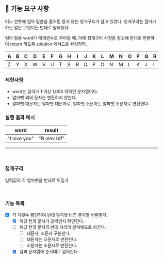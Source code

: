 ## 🚀 기능 요구 사항

어느 연못에 엄마 말씀을 좀처럼 듣지 않는 청개구리가 살고 있었다. 청개구리는 엄마가 하는 말은 무엇이든 반대로 말하였다.

엄마 말씀 word가 매개변수로 주어질 때, 아래 청개구리 사전을 참고해 반대로 변환하여 return 하도록 solution 메서드를 완성하라.

| A | B | C | D | E | F | G | H | I | J | K | L | M | N | O | P | Q | R | S | T | U | V | W | X | Y | Z |
| --- | --- | --- | --- | --- | --- | --- | --- | --- | --- | --- | --- | --- | --- | --- | --- | --- | --- | --- | --- | --- | --- | --- | --- | --- | --- |
| Z | Y | X | W | V | U | T | S | R | Q | P | O | N | M | L | K | J | I | H | G | F | E | D | C | B | A |

### 제한사항

- word는 길이가 1 이상 1,000 이하인 문자열이다.
- 알파벳 외의 문자는 변환하지 않는다.
- 알파벳 대문자는 알파벳 대문자로, 알파벳 소문자는 알파벳 소문자로 변환한다.

### 실행 결과 예시

| word | result |
| --- | --- |
| "I love you" | "R olev blf" |


---
<br />

### 청개구리

입력값의 각 알파벳을 반대로 뒤집기

<br/>

### 기능 목록

- [x] 각 자릿수 확인하여 반대 알파벳 바꾼 문자열 반환한다.
    - [x] 해당 턴의 문자가 공백인지 확인한다.
    - [ ] 해당 턴의 문자의 반대 자리의 알파벳으로 바꾼다.
      - [ ] 대문자, 소문자 구분한다. 
      - [ ] 대문자는 대문자로 반환한다.
      - [ ] 소문자는 소문자로 반환한다.
    - [x] 결과 문자열에 순서대로 입력한다.